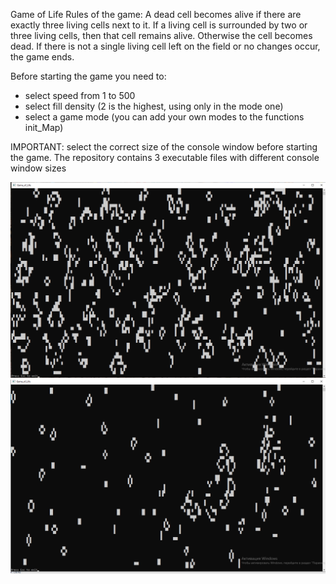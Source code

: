 Game of Life
Rules of the game:
A dead cell becomes alive if there are exactly three living cells next to it.
If a living cell is surrounded by two or three living cells, then that cell remains alive.
Otherwise the cell becomes dead.
If there is not a single living cell left on the field or no changes occur, the game ends.

Before starting the game you need to:
- select speed from 1 to 500
- select fill density (2 is the highest, using only in the mode one)
- select a game mode (you can add your own modes to the functions init_Map)

IMPORTANT: select the correct size of the console window before starting the game.
The repository contains 3 executable files with different console window sizes

![Image alt](https://github.com/Alex-0024/Game-of-Life/blob/main/LifeShow_1.png)
![Image alt](https://github.com/Alex-0024/Game-of-Life/blob/main/LifeShow_2.png)
